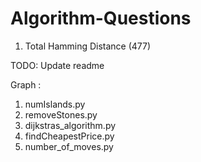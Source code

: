 # Algorithm-Questions



1. Total Hamming Distance (477)


TODO: Update readme


Graph : 
1. numIslands.py
2. removeStones.py
3. dijkstras_algorithm.py
4. findCheapestPrice.py
5. number_of_moves.py
